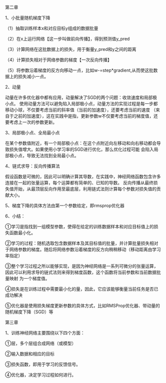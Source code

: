 第二章

1、小批量随机梯度下降

（1）抽取训练样本x和对应目标y组成的数据批量

（2）在x上运行网络【这一步叫做前向传播】，得到预测值y_pred

（3）计算网络在这批数据上的损失，用于衡量y_pred和y之间的距离

（4）计算损失相对于网络参数的梯度【一次反向传播】

（5）将参数沿着梯度的反方向移动一点，比如w-=step*gradient,从而使这批数据上的损失减小一点。

2、动量

动量在许多优化器中都有应用，动量解决了SGD的两个问题：收敛速度和局部极小点。
使用动量方法可以避免陷入局部极小点，动量方法的实现过程是每一步都移动小球，不仅要考虑当前的斜率值（当前的加速度），还要考虑当前的速度
（来自于之前的加速度），这在实践中是指，更新参数w不仅要考虑当前的梯度值，还要考虑上一次的参数更新。

3、局部极小点、全局最小点

在某个参数值附近，有一个局部极小点：在这个点附近向左移动和向右移动都会导致损失值增大。如果使用小学习率的SGD进行优化，那么优化过程可能
会陷入局部极小点，导致无法找到全局最小点。

4、链式求导：反向传播算法

假设函数是可微的，因此可以明确计算其导数，在实践中，神经网络函数包含许多连接在一起的张量运算，每个运算都有简单的、已知的导数。
反向传播从最终损失值开始，从最顶层反向作用至最底层，利用链式法则计算每个参数对损失值的贡献大小。

5、梯度下降的具体方法由第一个参数给定，即rmsprop优化器

6、小结：

  ①学习是指找到一组模型参数，使得在给定的训练数据样本和对应目标值上的损失函数最小化。
  
  ②学习的过程：随机选取包含数据样本及其目标值的批量，并计算批量损失相对于网络参数的梯度。随后将网络参数沿着梯度的反方向稍稍移动（移动距离由学习率指定）
  
  ③整个学习过程之所以能够实现，是因为神经网络是一系列可微分的张量运算，因此可以利用求导的链式法则来得到梯度函数，这个函数将当前参数和当前数据批量映射
   为一个梯度值。
   
  ④损失是在训练过程中需要最小化的量，因此，它应该能够衡量当前任务是否已成功解决
  
  ⑤优化器是使用损失梯度更新参数的具体方式，比如RMSProp优化器、带动量的随机梯度下降（SGD）等

第三章

1、训练神经网络主要围绕以下四个方面：

  ①层，多个层组合成网络（或模型）
  
  ②输入数据和相应的目标
  
  ③损失函数，即用于学习的反馈信号。
  
  ④优化器，决定学习过程如何进行。
